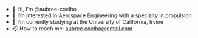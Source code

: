 - 👋 Hi, I’m @aubree-coelho
- 👀 I’m interested in Aerospace Engineering with a specialty in propulsion
- 🌱 I’m currently studying at the University of California, Irvine
- 📫 How to reach me: aubree.coelho@gmail.com

<!---
aubree-coelho/aubree-coelho is a ✨ special ✨ repository because its `README.md` (this file) appears on your GitHub profile.
You can click the Preview link to take a look at your changes.
--->
